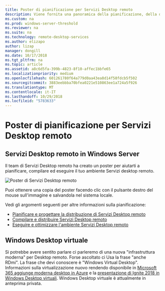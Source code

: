 ```yaml
---
title: Poster di pianificazione per Servizi Desktop remoto
description: Viene fornita una panoramica della pianificazione, della distribuzione e dell'esecuzione di Servizi Desktop remoto
ms.custom: na
ms.prod: windows-server-threshold
ms.reviewer: na
ms.suite: na
ms.technology: remote-desktop-services
ms.author: elizapo
author: lizap
manager: dongill
ms.date: 10/17/2018
ms.tgt_pltfrm: na
ms.topic: article
ms.assetid: a8c6d5fa-399b-4823-8f10-affec1bbfe65
ms.localizationpriority: medium
ms.openlocfilehash: 601261780f64a779d0aa43ea8d14f58fdcb5f502
ms.sourcegitcommit: 3883eebbba70bfea0221e510863ee1a724a5f926
ms.translationtype: MT
ms.contentlocale: it-IT
ms.lasthandoff: 10/29/2018
ms.locfileid: "5783633"
---
```

# Poster di pianificazione per Servizi Desktop remoto

## Servizi Desktop remoto in Windows Server

Il team di Servizi Desktop remoto ha creato un poster per aiutarti a pianificare, compilare ed eseguire il tuo ambiente Servizi desktop remoto.

![Poster di Servizi Desktop remoto](.\media\rds-poster-download.png)

Puoi ottenere una copia del poster facendo clic con il pulsante destro del mouse sull'immagine e salvandola nel sistema locale.

Vedi gli argomenti seguenti per altre informazioni sulla pianificazione:

- [Pianificare e progettare la distribuzione di Servizi Desktop remoto](rds-plan-and-design.md)
- [Compilare e distribuire Servizi Desktop remoto](rds-build-and-deploy.md)
- [Eseguire e ottimizzare l'ambiente Servizi Desktop remoto](rds-run-and-tune.md)

## Windows Desktop virtuale

Si potrebbe avere sentito parlare ci parleremo di una nuova "infrastruttura moderna" per Desktop remoto. Forse ascoltato ci Usa la frase "anche RDmi". La frase che devi conoscere è "Windows Virtual Desktop". Informazioni sulla virtualizzazione nuovo rendendo disponibile in [Microsoft 365 aggiunge moderna desktop in Azure](https://azure.microsoft.com/blog/microsoft-365-adds-modern-desktop-on-azure/) e la [presentazione di Ignite 2018 in Windows Desktop virtuali](https://www.youtube.com/watch?v=_7G37PFYVe4). Windows Desktop virtuale è attualmente in anteprima privata.